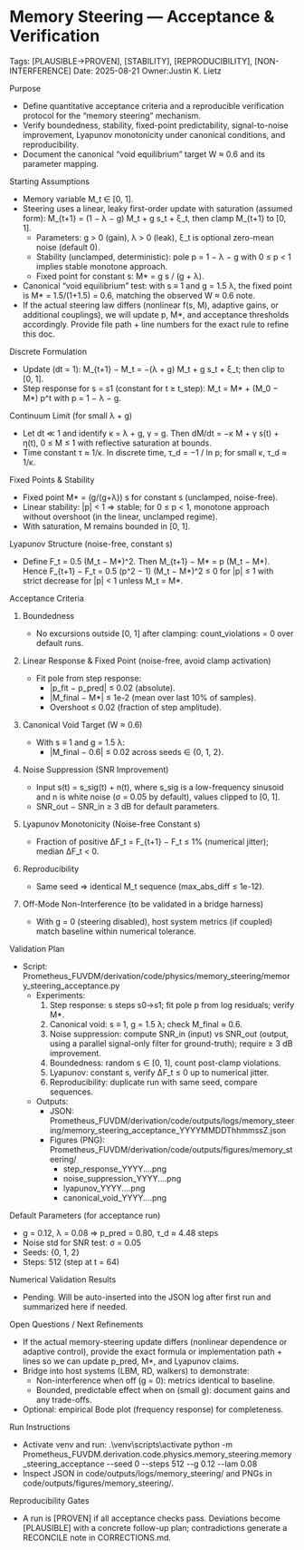 # Memory Steering — Acceptance & Verification

Tags: [PLAUSIBLE→PROVEN], [STABILITY], [REPRODUCIBILITY], [NON-INTERFERENCE]
Date: 2025-08-21
Owner:Justin K. Lietz

Purpose
- Define quantitative acceptance criteria and a reproducible verification protocol for the “memory steering” mechanism.
- Verify boundedness, stability, fixed-point predictability, signal-to-noise improvement, Lyapunov monotonicity under canonical conditions, and reproducibility.
- Document the canonical “void equilibrium” target W ≈ 0.6 and its parameter mapping.

Starting Assumptions
- Memory variable M_t ∈ [0, 1].
- Steering uses a linear, leaky first-order update with saturation (assumed form):
  M_{t+1} = (1 − λ − g) M_t + g s_t + ξ_t, then clamp M_{t+1} to [0, 1].
  - Parameters: g > 0 (gain), λ > 0 (leak), ξ_t is optional zero-mean noise (default 0).
  - Stability (unclamped, deterministic): pole p = 1 − λ − g with 0 ≤ p < 1 implies stable monotone approach.
  - Fixed point for constant s: M* = g s / (g + λ).
- Canonical “void equilibrium” test: with s ≡ 1 and g = 1.5 λ, the fixed point is M* = 1.5/(1+1.5) = 0.6, matching the observed W ≈ 0.6 note.
- If the actual steering law differs (nonlinear f(s, M), adaptive gains, or additional couplings), we will update p, M*, and acceptance thresholds accordingly. Provide file path + line numbers for the exact rule to refine this doc.

Discrete Formulation
- Update (dt = 1):
  M_{t+1} − M_t = −(λ + g) M_t + g s_t + ξ_t; then clip to [0, 1].
- Step response for s = s1 (constant for t ≥ t_step): M_t = M* + (M_0 − M*) p^t with p = 1 − λ − g.

Continuum Limit (for small λ + g)
- Let dt ≪ 1 and identify κ = λ + g, γ = g. Then
  dM/dt = −κ M + γ s(t) + η(t), 0 ≤ M ≤ 1 with reflective saturation at bounds.
- Time constant τ ≈ 1/κ. In discrete time, τ_d = −1 / ln p; for small κ, τ_d ≈ 1/κ.

Fixed Points & Stability
- Fixed point M* = (g/(g+λ)) s for constant s (unclamped, noise-free).
- Linear stability: |p| < 1 ⇒ stable; for 0 ≤ p < 1, monotone approach without overshoot (in the linear, unclamped regime).
- With saturation, M remains bounded in [0, 1].

Lyapunov Structure (noise-free, constant s)
- Define F_t = 0.5 (M_t − M*)^2. Then M_{t+1} − M* = p (M_t − M*). Hence
  F_{t+1} − F_t = 0.5 (p^2 − 1) (M_t − M*)^2 ≤ 0 for |p| ≤ 1 with strict decrease for |p| < 1 unless M_t = M*.

Acceptance Criteria
1) Boundedness
   - No excursions outside [0, 1] after clamping: count_violations = 0 over default runs.

2) Linear Response & Fixed Point (noise-free, avoid clamp activation)
   - Fit pole from step response:
     - |p_fit − p_pred| ≤ 0.02 (absolute).
     - |M_final − M*| ≤ 1e-2 (mean over last 10% of samples).
     - Overshoot ≤ 0.02 (fraction of step amplitude).

3) Canonical Void Target (W ≈ 0.6)
   - With s ≡ 1 and g = 1.5 λ:
     - |M_final − 0.6| ≤ 0.02 across seeds ∈ {0, 1, 2}.

4) Noise Suppression (SNR Improvement)
   - Input s(t) = s_sig(t) + n(t), where s_sig is a low-frequency sinusoid and n is white noise (σ = 0.05 by default), values clipped to [0, 1].
   - SNR_out − SNR_in ≥ 3 dB for default parameters.

5) Lyapunov Monotonicity (Noise-free Constant s)
   - Fraction of positive ΔF_t = F_{t+1} − F_t ≤ 1% (numerical jitter); median ΔF_t < 0.

6) Reproducibility
   - Same seed ⇒ identical M_t sequence (max_abs_diff ≤ 1e-12).

7) Off-Mode Non-Interference (to be validated in a bridge harness)
   - With g = 0 (steering disabled), host system metrics (if coupled) match baseline within numerical tolerance.

Validation Plan
- Script: Prometheus_FUVDM/derivation/code/physics/memory_steering/memory_steering_acceptance.py
  - Experiments:
    1) Step response: s steps s0→s1; fit pole p from log residuals; verify M*.
    2) Canonical void: s ≡ 1, g = 1.5 λ; check M_final ≈ 0.6.
    3) Noise suppression: compute SNR_in (input) vs SNR_out (output, using a parallel signal-only filter for ground-truth); require ≥ 3 dB improvement.
    4) Boundedness: random s ∈ [0, 1], count post-clamp violations.
    5) Lyapunov: constant s, verify ΔF_t ≤ 0 up to numerical jitter.
    6) Reproducibility: duplicate run with same seed, compare sequences.
  - Outputs:
    - JSON: Prometheus_FUVDM/derivation/code/outputs/logs/memory_steering/memory_steering_acceptance_YYYYMMDDThhmmssZ.json
    - Figures (PNG): Prometheus_FUVDM/derivation/code/outputs/figures/memory_steering/
      - step_response_YYYY....png
      - noise_suppression_YYYY....png
      - lyapunov_YYYY....png
      - canonical_void_YYYY....png

Default Parameters (for acceptance run)
- g = 0.12, λ = 0.08 ⇒ p_pred = 0.80, τ_d ≈ 4.48 steps
- Noise std for SNR test: σ = 0.05
- Seeds: {0, 1, 2}
- Steps: 512 (step at t = 64)

Numerical Validation Results
- Pending. Will be auto-inserted into the JSON log after first run and summarized here if needed.

Open Questions / Next Refinements
- If the actual memory-steering update differs (nonlinear dependence or adaptive control), provide the exact formula or implementation path + lines so we can update p_pred, M*, and Lyapunov claims.
- Bridge into host systems (LBM, RD, walkers) to demonstrate:
  - Non-interference when off (g = 0): metrics identical to baseline.
  - Bounded, predictable effect when on (small g): document gains and any trade-offs.
- Optional: empirical Bode plot (frequency response) for completeness.

Run Instructions
- Activate venv and run:
  .\venv\scripts\activate
  python -m Prometheus_FUVDM.derivation.code.physics.memory_steering.memory_steering_acceptance --seed 0 --steps 512 --g 0.12 --lam 0.08
- Inspect JSON in code/outputs/logs/memory_steering/ and PNGs in code/outputs/figures/memory_steering/.

Reproducibility Gates
- A run is [PROVEN] if all acceptance checks pass. Deviations become [PLAUSIBLE] with a concrete follow-up plan; contradictions generate a RECONCILE note in CORRECTIONS.md.